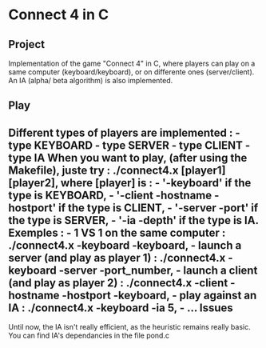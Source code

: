 Connect 4 in C
===============
Project
---------------
Implementation of the game "Connect 4" in C, where players can play on a same computer (keyboard/keyboard), or on differente ones (server/client). An IA (alpha/
beta algorithm) is also implemented.

Play
--------------
Different types of players are implemented : 
	- type KEYBOARD
	- type SERVER
	- type CLIENT
	- type IA
When you want to play, (after using the Makefile), juste try : ./connect4.x [player1] [player2], where [player] is :
	- '-keyboard' if the type is KEYBOARD,
	- '-client -hostname -hostport' if the type is CLIENT,
	- '-server -port' if the type is SERVER,
	- '-ia -depth' if the type is IA.
Exemples : 
	- 1 VS 1 on the same computer : ./connect4.x -keyboard -keyboard,
	- launch a server (and play as player 1) : ./connect4.x -keyboard -server -port_number,
	- launch a client (and play as player 2) : ./connect4.x -client -hostname -hostport -keyboard,
	- play against an IA : ./connect4.x -keyboard -ia 5,
	- ...
Issues
-------------
Until now, the IA isn't really efficient, as the heuristic remains really basic. You can find IA's dependancies in the file pond.c